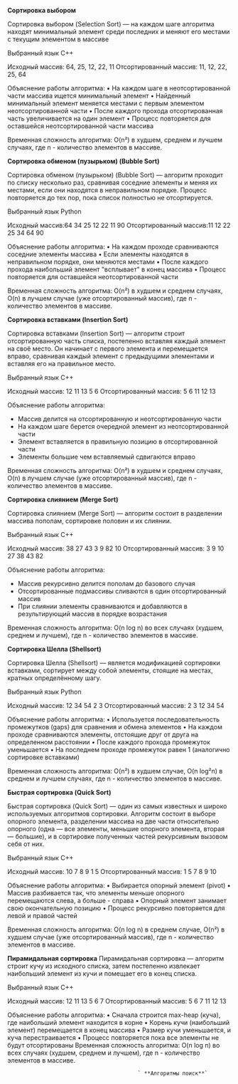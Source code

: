 **Сортировка выбором**

Сортировка выбором (Selection Sort) — на каждом шаге алгоритма находят минимальный элемент среди последних и меняют его местами с текущим элементом в массиве

Выбранный язык C++

Исходный массив: 64, 25, 12, 22, 11
Отсортированный массив: 11, 12, 22, 25, 64

Объяснение работы алгоритма:
•	На каждом шаге в неотсортированной части массива ищется минимальный элемент
•	Найденный минимальный элемент меняется местами с первым элементом неотсортированной части
•	После каждого прохода отсортированная часть увеличивается на один элемент
•	Процесс повторяется для оставшейся неотсортированной части массива

Временная сложность алгоритма: O(n²) в худшем, среднем и лучшем случаях, где n - количество элементов в массиве.


**Сортировка обменом (пузырьком) (Bubble Sort)**

Сортировка обменом (пузырьком) (Bubble Sort) — алгоритм проходит по списку несколько
раз, сравнивая соседние элементы и меняя их местами, если они находятся в неправильном
порядке. Процесс повторяется до тех пор, пока список полностью не отсортируется.

Выбранный язык Python

Исходный массив:64 34 25 12 22 11 90 
Отсортированный массив:11 12 22 25 34 64 90 

Объяснение работы алгоритма:
•	На каждом проходе сравниваются соседние элементы массива
•	Если элементы находятся в неправильном порядке, они меняются местами
•	После каждого прохода наибольший элемент "всплывает" в конец массива
•	Процесс повторяется для оставшейся неотсортированной части

Временная сложность алгоритма: O(n²) в худшем и среднем случаях, O(n) в лучшем случае (уже отсортированный массив), где n - количество элементов в массиве.

**Сортировка вставками (Insertion Sort)**

Сортировка вставками (Insertion Sort) — алгоритм строит отсортированную часть списка, постепенно вставляя каждый элемент на своё место. Он начинает с первого элемента и перемещается вправо, сравнивая каждый элемент с предыдущими элементами и вставляя его на правильное место.

Выбранный язык C++

Исходный массив: 12 11 13 5 6 
Отсортированный массив: 5 6 11 12 13

Объяснение работы алгоритма:
- Массив делится на отсортированную и неотсортированную части
- На каждом шаге берется очередной элемент из неотсортированной части
- Элемент вставляется в правильную позицию в отсортированной части
- Элементы большие чем вставляемый сдвигаются вправо

Временная сложность алгоритма: O(n²) в худшем и среднем случаях, O(n) в лучшем случае (уже отсортированный массив), где n - количество элементов в массиве.


**Сортировка слиянием (Merge Sort)**

Сортировка слиянием (Merge Sort) — алгоритм состоит в разделении массива пополам,
сортировке половин и их слиянии.

Выбранный язык C++

Исходный массив: 38 27 43 3 9 82 10 
Отсортированный массив: 3 9 10 27 38 43 82

Объяснение работы алгоритма:
- Массив рекурсивно делится пополам до базового случая
- Отсортированные подмассивы сливаются в один отсортированный массив
- При слиянии элементы сравниваются и добавляются в результирующий массив в порядке возрастания

Временная сложность алгоритма: O(n log n) во всех случаях (худшем, среднем и лучшем), где n - количество элементов в массиве.

**Сортировка Шелла (Shellsort)**

Сортировка Шелла (Shellsort) — является модификацией сортировки вставками, сортирует
между собой элементы, стоящие на местах, кратных определённому шагу. 

Выбранный язык Python

Исходный массив: 12 34 54 2 3 
Отсортированный массив: 2 3 12 34 54

Объяснение работы алгоритма:
•	Используется последовательность промежутков (gaps) для сравнения и обмена элементов
•	На каждом проходе сравниваются элементы, отстоящие друг от друга на определенном расстоянии
•	После каждого прохода промежуток уменьшается
•	На последнем проходе промежуток равен 1 (аналогично сортировке вставками)

Временная сложность алгоритма: O(n²) в худшем случае, O(n log²n) в среднем и лучшем случаях, где n - количество элементов в массиве.


**Быстрая сортировка (Quick Sort)**

Быстрая сортировка (Quick Sort) — один из самых известных и широко используемых алгоритмов сортировки. Алгоритм состоит в выборе опорного элемента, разделении массива на две части относительно опорного (одна — все элементы, меньшие опорного элемента, вторая — большие), и в сортировке полученных частей рекурсивным вызовом себя от них.

Выбранный язык C++

Исходный массив: 10 7 8 9 1 5 
Отсортированный массив: 1 5 7 8 9 10


Объяснение работы алгоритма:
•	Выбирается опорный элемент (pivot)
•	Массив разбивается так, что элементы меньше опорного перемещаются слева, а больше - справа
•	Опорный элемент занимает свою окончательную позицию
•	Процесс рекурсивно повторяется для левой и правой частей

Временная сложность алгоритма: O(n log n) в среднем случае, O(n²) в худшем случае (уже отсортированный массив), где n - количество элементов в массиве.

**Пирамидальная сортировка**
Пирамидальная сортировка — алгоритм строит кучу из исходного списка, затем постепенно извлекает наибольший элемент из кучи и помещает его в конец списка.

Выбранный язык C++

Исходный массив: 12 11 13 5 6 7 
Отсортированный массив: 5 6 7 11 12 13 


Объяснение работы алгоритма:
•	Сначала строится max-heap (куча), где наибольший элемент находится в корне
•	Корень кучи (наибольший элемент) перемещается в конец массива
•	Размер кучи уменьшается, и куча перестраивается
•	Процесс повторяется пока все элементы не будут отсортированы
Временная сложность алгоритма: O(n log n) во всех случаях (худшем, среднем и лучшем), где n - количество элементов в массиве.

                                             ` **Алгоритмы поиск**`



